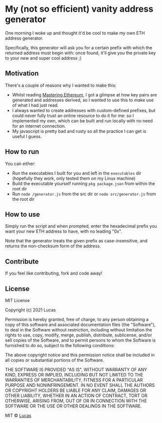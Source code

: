 # My (not so efficient) vanity address generator

One morning I woke up and thought it'd be cool to make my own ETH address generator.

Specifically, this generator will ask you for a certain prefix with which the returned address must begin with: once found, it'll give you the private key
to your new and super cool address ;)

## Motivation

There's a couple of reasons why I wanted to make this:

- Whilst reading [Mastering Ethereum](https://github.com/ethereumbook/ethereumbook), I got a glimpse at how
key pairs are generated and addresses derived, so I wanted to use this to make use of what I had just read.
- I always wanted to create addresses with custom-defined prefixes, but could never fully trust an online
resource to do it for me: so I implemented my own, which can be built and run locally with no need for an
internet connection.
- My javascript is pretty bad and rusty so all the practice I can get is useful I guess.

## How to run

You can either:

- Run the executables I built for you and left in the `executables` dir (hopefully they work, only tested them
on my Linux machine)
- Build the executable yourself running `pkg package.json` from within the root dir
- Run `node /generator.js` from the src dir or `node src/generator.js` from the root dir

## How to use

Simply run the script and when prompted, enter the hexadecimal prefix you want your new ETH address to have,
with no leading "0x".

Note that the generator treats the given prefix as case-insensitive, and returns the non-checksum form of the address.

## Contribute

If you feel like contributing, fork and code away!

## License

MIT License

Copyright (c) 2021 Lucas

Permission is hereby granted, free of charge, to any person obtaining a copy
of this software and associated documentation files (the "Software"), to deal
in the Software without restriction, including without limitation the rights
to use, copy, modify, merge, publish, distribute, sublicense, and/or sell
copies of the Software, and to permit persons to whom the Software is
furnished to do so, subject to the following conditions:

The above copyright notice and this permission notice shall be included in all
copies or substantial portions of the Software.

THE SOFTWARE IS PROVIDED "AS IS", WITHOUT WARRANTY OF ANY KIND, EXPRESS OR
IMPLIED, INCLUDING BUT NOT LIMITED TO THE WARRANTIES OF MERCHANTABILITY,
FITNESS FOR A PARTICULAR PURPOSE AND NONINFRINGEMENT. IN NO EVENT SHALL THE
AUTHORS OR COPYRIGHT HOLDERS BE LIABLE FOR ANY CLAIM, DAMAGES OR OTHER
LIABILITY, WHETHER IN AN ACTION OF CONTRACT, TORT OR OTHERWISE, ARISING FROM,
OUT OF OR IN CONNECTION WITH THE SOFTWARE OR THE USE OR OTHER DEALINGS IN THE
SOFTWARE.

MIT © [Lucas](https://github.com/lmanini)

